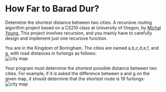 # How Far to Barad Dur?
Determine the shortest distance between two cities.  A recursive routing algorithm project based on a CS210 class at University of Oregon, by [Michal Young.](https://classes.cs.uoregon.edu/15W/cis210/assignments/Assnmt5-Routing.php)  This project involves recursion, and you mainly have to carefully design and implement just one recursive function.

You are in the Kingdom of Boringham.  The cities are named a,b,c,d,e,f, and g, with road distances in furlongs as follows:  
![city map](img/route1.png)

Your program must determine the shortest possible distance between two cities. For example, if it is asked the difference between a and g on the given map, it should determine that the shortest route is 19 furlongs:  
![city map](img/route2.png)
